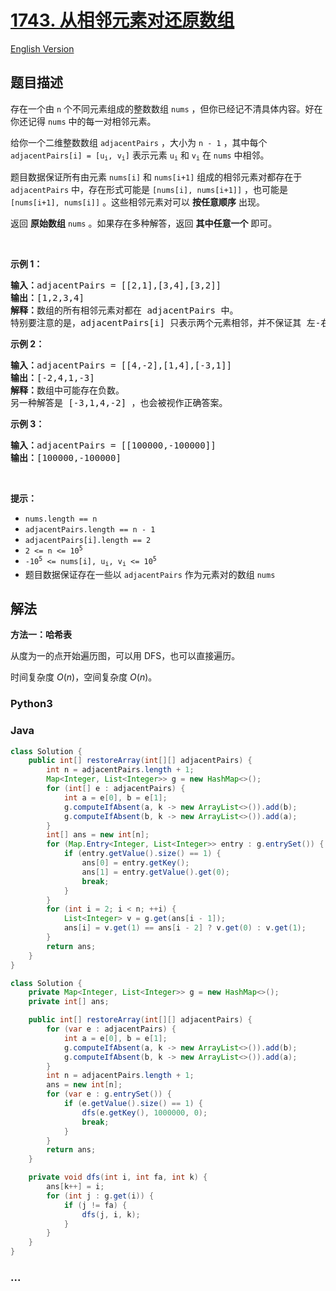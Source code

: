 # [1743. 从相邻元素对还原数组](https://leetcode.cn/problems/restore-the-array-from-adjacent-pairs)

[English Version](/solution/1700-1799/1743.Restore%20the%20Array%20From%20Adjacent%20Pairs/README_EN.md)

## 题目描述

<!-- 这里写题目描述 -->

<p>存在一个由 <code>n</code> 个不同元素组成的整数数组 <code>nums</code> ，但你已经记不清具体内容。好在你还记得 <code>nums</code> 中的每一对相邻元素。</p>

<p>给你一个二维整数数组 <code>adjacentPairs</code> ，大小为 <code>n - 1</code> ，其中每个 <code>adjacentPairs[i] = [u<sub>i</sub>, v<sub>i</sub>]</code> 表示元素 <code>u<sub>i</sub></code> 和 <code>v<sub>i</sub></code> 在 <code>nums</code> 中相邻。</p>

<p>题目数据保证所有由元素 <code>nums[i]</code> 和 <code>nums[i+1]</code> 组成的相邻元素对都存在于 <code>adjacentPairs</code> 中，存在形式可能是 <code>[nums[i], nums[i+1]]</code> ，也可能是 <code>[nums[i+1], nums[i]]</code> 。这些相邻元素对可以 <strong>按任意顺序</strong> 出现。</p>

<p>返回 <strong>原始数组</strong><em> </em><code>nums</code><em> </em>。如果存在多种解答，返回 <strong>其中任意一个</strong> 即可。</p>

<p> </p>

<p><strong>示例 1：</strong></p>

<pre>
<strong>输入：</strong>adjacentPairs = [[2,1],[3,4],[3,2]]
<strong>输出：</strong>[1,2,3,4]
<strong>解释：</strong>数组的所有相邻元素对都在 adjacentPairs 中。
特别要注意的是，adjacentPairs[i] 只表示两个元素相邻，并不保证其 左-右 顺序。
</pre>

<p><strong>示例 2：</strong></p>

<pre>
<strong>输入：</strong>adjacentPairs = [[4,-2],[1,4],[-3,1]]
<strong>输出：</strong>[-2,4,1,-3]
<strong>解释：</strong>数组中可能存在负数。
另一种解答是 [-3,1,4,-2] ，也会被视作正确答案。
</pre>

<p><strong>示例 3：</strong></p>

<pre>
<strong>输入：</strong>adjacentPairs = [[100000,-100000]]
<strong>输出：</strong>[100000,-100000]
</pre>

<p> </p>

<p><strong>提示：</strong></p>

<ul>
	<li><code>nums.length == n</code></li>
	<li><code>adjacentPairs.length == n - 1</code></li>
	<li><code>adjacentPairs[i].length == 2</code></li>
	<li><code>2 <= n <= 10<sup>5</sup></code></li>
	<li><code>-10<sup>5</sup> <= nums[i], u<sub>i</sub>, v<sub>i</sub> <= 10<sup>5</sup></code></li>
	<li>题目数据保证存在一些以 <code>adjacentPairs</code> 作为元素对的数组 <code>nums</code></li>
</ul>

## 解法

<!-- 这里可写通用的实现逻辑 -->

**方法一：哈希表**

从度为一的点开始遍历图，可以用 DFS，也可以直接遍历。

时间复杂度 $O(n)$，空间复杂度 $O(n)$。

<!-- tabs:start -->

### **Python3**

<!-- 这里可写当前语言的特殊实现逻辑 -->





### **Java**

<!-- 这里可写当前语言的特殊实现逻辑 -->

```java
class Solution {
    public int[] restoreArray(int[][] adjacentPairs) {
        int n = adjacentPairs.length + 1;
        Map<Integer, List<Integer>> g = new HashMap<>();
        for (int[] e : adjacentPairs) {
            int a = e[0], b = e[1];
            g.computeIfAbsent(a, k -> new ArrayList<>()).add(b);
            g.computeIfAbsent(b, k -> new ArrayList<>()).add(a);
        }
        int[] ans = new int[n];
        for (Map.Entry<Integer, List<Integer>> entry : g.entrySet()) {
            if (entry.getValue().size() == 1) {
                ans[0] = entry.getKey();
                ans[1] = entry.getValue().get(0);
                break;
            }
        }
        for (int i = 2; i < n; ++i) {
            List<Integer> v = g.get(ans[i - 1]);
            ans[i] = v.get(1) == ans[i - 2] ? v.get(0) : v.get(1);
        }
        return ans;
    }
}
```

```java
class Solution {
    private Map<Integer, List<Integer>> g = new HashMap<>();
    private int[] ans;

    public int[] restoreArray(int[][] adjacentPairs) {
        for (var e : adjacentPairs) {
            int a = e[0], b = e[1];
            g.computeIfAbsent(a, k -> new ArrayList<>()).add(b);
            g.computeIfAbsent(b, k -> new ArrayList<>()).add(a);
        }
        int n = adjacentPairs.length + 1;
        ans = new int[n];
        for (var e : g.entrySet()) {
            if (e.getValue().size() == 1) {
                dfs(e.getKey(), 1000000, 0);
                break;
            }
        }
        return ans;
    }

    private void dfs(int i, int fa, int k) {
        ans[k++] = i;
        for (int j : g.get(i)) {
            if (j != fa) {
                dfs(j, i, k);
            }
        }
    }
}
```













### **...**

```

```


